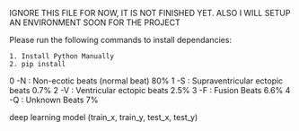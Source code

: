 IGNORE THIS FILE FOR NOW, IT IS NOT FINISHED YET. ALSO I WILL SETUP AN ENVIRONMENT SOON FOR THE PROJECT


Please run the following commands to install dependancies:

    1. Install Python Manually
    2. pip install



0 -N : Non-ecotic beats (normal beat) 80%
1 -S : Supraventricular ectopic beats 0.7%
2 -V : Ventricular ectopic beats 2.5%
3 -F : Fusion Beats 6.6%
4 -Q : Unknown Beats 7%



deep learning model (train_x, train_y, test_x, test_y)






